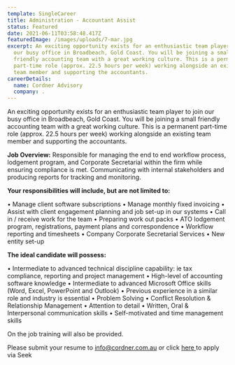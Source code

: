 ```yaml
---
template: SingleCareer
title: Administration - Accountant Assist
status: Featured
date: 2021-06-11T03:58:48.417Z
featuredImage: /images/uploads/7-mar.jpg
excerpt: An exciting opportunity exists for an enthusiastic team player to join
  our busy office in Broadbeach, Gold Coast. You will be joining a small
  friendly accounting team with a great working culture. This is a permanent
  part-time role (approx. 22.5 hours per week) working alongside an existing
  team member and supporting the accountants.
careerDetails:
  name: Cordner Advisory
  company: .
---
```

An exciting opportunity exists for an enthusiastic team player to join our busy office in Broadbeach, Gold Coast. You will be joining a small friendly accounting team with a great working culture. This is a permanent part-time role (approx. 22.5 hours per week) working alongside an existing team member and supporting the accountants.

**Job Overview:** Responsible for managing the end to end workflow process, lodgement program, and Corporate Secretarial within the firm while ensuring compliance is met. Communicating with internal stakeholders and producing reports for tracking and monitoring.

**Your responsibilities will include, but are not limited to:**


•	Manage client software subscriptions
•	Manage monthly fixed invoicing
•	Assist with client engagement planning and job set-up in our systems
•	Call in / receive work for the team
•	Preparing work out packs 
•	ATO lodgement program, registrations, payment plans and correspondence
•	Workflow reporting and timesheets
•	Company Corporate Secretarial Services
•	New entity set-up

**The ideal candidate will possess:**

•	Intermediate to advanced technical discipline capability: ie tax compliance, reporting and project management
•	High-level of accounting software knowledge
•	Intermediate to advanced Microsoft Office skills (Word, Excel, PowerPoint and Outlook)
•	Previous experience in a similar role and industry is essential
•	Problem Solving
•	Conflict Resolution & Relationship Management
•	Attention to detail
•	Written, Oral & Interpersonal communication skills
•	Self-motivated and time management skills

On the job training will also be provided.

Please submit your resume to info@cordner.com.au or click [here ](https://www.seek.com.au/job/52532207?type=promoted#searchRequestToken=30043df8-302b-4333-b5f8-35e28b3cfaf9)to apply via Seek